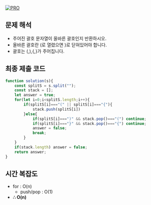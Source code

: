 [![PRO]][Link]

## 문제 해석

- 주어진 괄호 문자열이 올바른 괄호인지 반환하시오.
- 올바른 괄호란 (로 열렸으면 )로 닫혀있어야 합니다.
- 괄호는 (,),{,}가 주어집니다.

## 최종 제출 코드

```js
function solution(s){
    const splitS = s.split("");
    const stack = [];
    let answer = true;
    for(let i=0;i<splitS.length;i++){
        if(splitS[i]==="(" || splitS[i]==="{"){
            stack.push(splitS[i])
        }else{
            if(splitS[i]===")" && stack.pop()==="(") continue;
            if(splitS[i]==="}" && stack.pop()==="{") continue;
            answer = false;
            break;
        }
    }
    if(stack.length) answer = false;
    return answer;
}
```

## 시간 복잡도

- for : O(n)
  - push/pop : O(1)
- **∴ O(n)**


<!---------------------------------------------------------------------------->

[PRO]: https://github.com/GoSSaChin/algorithm-js/assets/107768516/67c43b52-bc3f-4571-a249-5519021afbb0
[Link]: https://school.programmers.co.kr/learn/courses/30/lessons/12909
